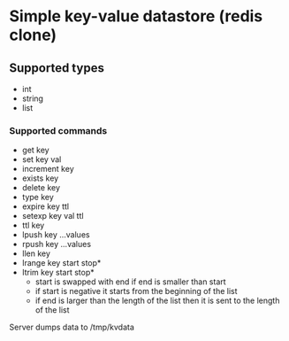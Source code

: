 # Simple key-value datastore (redis clone)

## Supported types
* int
* string
* list

### Supported commands
* get key
* set key val
* increment key
* exists key
* delete key
* type key
* expire key ttl
* setexp key val ttl
* ttl key
* lpush key ...values
* rpush key ...values
* llen key
* lrange key start stop\*
* ltrim key start stop\*
  - start is swapped with end if end is smaller than start
  - if start is negative it starts from the beginning of the list
  - if end is larger than the length of the list then it is sent to the length of the list

Server dumps data to /tmp/kvdata
